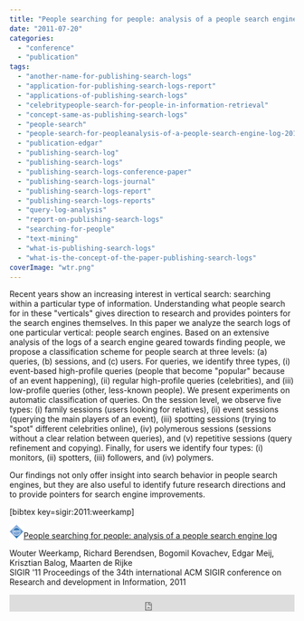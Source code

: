 ```yaml
---
title: "People searching for people: analysis of a people search engine log"
date: "2011-07-20"
categories:
  - "conference"
  - "publication"
tags:
  - "another-name-for-publishing-search-logs"
  - "application-for-publishing-search-logs-report"
  - "applications-of-publishing-search-logs"
  - "celebritypeople-search-for-people-in-information-retrieval"
  - "concept-same-as-publishing-search-logs"
  - "people-search"
  - "people-search-for-peopleanalysis-of-a-people-search-engine-log-2011"
  - "publication-edgar"
  - "publishing-search-log"
  - "publishing-search-logs"
  - "publishing-search-logs-conference-paper"
  - "publishing-search-logs-journal"
  - "publishing-search-logs-report"
  - "publishing-search-logs-reports"
  - "query-log-analysis"
  - "report-on-publishing-search-logs"
  - "searching-for-people"
  - "text-mining"
  - "what-is-publishing-search-logs"
  - "what-is-the-concept-of-the-paper-publishing-search-logs"
coverImage: "wtr.png"
---
```


Recent years show an increasing interest in vertical search: searching within a particular type of information. Understanding what people search for in these "verticals" gives direction to research and provides pointers for the search engines themselves. In this paper we analyze the search logs of one particular vertical: people search engines. Based on an extensive analysis of the logs of a search engine geared towards finding people, we propose a classification scheme for people search at three levels: (a) queries, (b) sessions, and (c) users. For queries, we identify three types, (i) event-based high-profile queries (people that become "popular" because of an event happening), (ii) regular high-profile queries (celebrities), and (iii) low-profile queries (other, less-known people). We present experiments on automatic classification of queries. On the session level, we observe five types: (i) family sessions (users looking for relatives), (ii) event sessions (querying the main players of an event), (iii) spotting sessions (trying to "spot" different celebrities online), (iv) polymerous sessions (sessions without a clear relation between queries), and (v) repetitive sessions (query refinement and copying). Finally, for users we identify four types: (i) monitors, (ii) spotters, (iii) followers, and (iv) polymers.

Our findings not only offer insight into search behavior in people search engines, but they are also useful to identify future research directions and to provide pointers for search engine improvements.

\[bibtex key=sigir:2011:weerkamp\]

![ACM DL Author-ize service](images/oa.gif)[People searching for people: analysis of a people search engine log](http://dl.acm.org/authorize?6550391 "People searching for people: analysis of a people search engine log")

Wouter Weerkamp, Richard Berendsen, Bogomil Kovachev, Edgar Meij, Krisztian Balog, Maarten de Rijke  
SIGIR '11 Proceedings of the 34th international ACM SIGIR conference on Research and development in Information, 2011

<iframe src="http://dl.acm.org/authorizestats?6550391" width="100%" height="30" scrolling="no" frameborder="0">frames are not supported</iframe>
